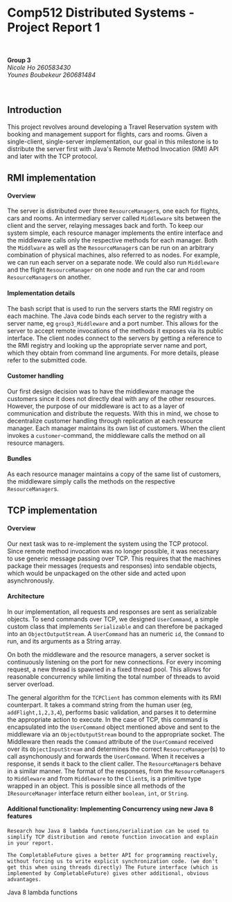 # Comp512 Distributed Systems - Project Report 1

&nbsp;<br>

**Group 3** <br>
_Nicole Ho 260583430_ <br>
_Younes Boubekeur 260681484_ <br>

&nbsp;<br>

## Introduction
This project revolves around developing a Travel Reservation system with booking and management support for flights, cars and rooms. Given a single-client, single-server implementation, our goal in this milestone is to distribute the server first with Java's Remote Method Invocation (RMI) API and later with the TCP protocol.

## RMI implementation
#### Overview
The server is distributed over three `ResourceManager`s, one each for flights, cars and rooms. An intermediary server called `Middleware` sits between the client and the server, relaying messages back and forth. To keep our system simple, each resource manager implements the entire interface and the middleware calls only the respective methods for each manager. Both the `Middlware` as well as the `ResourceManager`s can be run on an arbitrary combination of physical machines, also referred to as nodes. For example, we can run each server on a separate node. We could also run `Middleware` and the flight `ResourceManager` on one node and run the car and room `ResourceManager`s on another.

#### Implementation details
The bash script that is used to run the servers starts the RMI registry on each machine. The Java code binds each server to the registry with a server name, eg `group3_Middleware` and a port number. This allows for the server to accept remote invocations of the methods it exposes via its public interface. The client nodes connect to the servers by getting a reference to the RMI registry and looking up the appropriate server name and port, which they obtain from command line arguments. For more details, please refer to the submitted code.

#### Customer handling
Our first design decision was to have the middleware manage the customers since it does not directly deal with any of the other resources. However, the purpose of our middleware is act to as a layer of communication and distribute the requests. With this in mind, we chose to decentralize customer handling through replication at each resource manager. Each manager maintains its own list of customers. When the client invokes a `customer`-command, the middleware calls the method on all resource managers.

#### Bundles
As each resource manager maintains a copy of the same list of customers, the middleware simply calls the methods on the respective `ResourceManager`s.

## TCP implementation
#### Overview
Our next task was to re-implement the system using the TCP protocol. Since remote method invocation was no longer possible, it was necessary to use generic message passing over TCP. This requires that the machines package their messages (requests and responses) into sendable objects, which would be unpackaged on the other side and acted upon asynchronously. 

#### Architecture

In our implementation,  all requests and responses are sent as serializable objects. To send commands over TCP, we designed `UserCommand`, a simple custom class that implements `Serializable` and can therefore be packaged into an `ObjectOutputStream`. A `UserCommand` has an numeric `id`, the `Command` to run, and its arguments as a String array.

On both the middleware and the resource managers, a server socket is continuously listening on the port for new connections. For every incoming request, a new thread is spawned in a fixed thread pool. This allows for reasonable concurrency while limiting the total number of threads to avoid server overload.

The general algorithm for the `TCPClient` has common elements with its RMI counterpart. It takes a command string from the human user (eg, `addFlight,1,2,3,4`), performs basic validation, and parses it to determine the appropriate action to execute. In the case of TCP, this command is encapsulated into the `UserCommand` object mentioned above and sent to the middleware via an `ObjectOutputStream` bound to the appropriate socket. The Middleware then reads the `Command` attribute of the `UserCommand` received over its `ObjectInputStream` and determines the correct `ResourceManager`(s) to call asynchonously and forwards the `UserCommand`. When it receives a response, it sends it back to the client caller. The `ResourceManager`s behave in a similar manner. The format of the responses, from the `ResourceManager`s to `Middleware` and from `Middleware` to the `Client`s, is a primitive type wrapped in an object. This is possible since all methods of the `IResourceManager` interface return either `boolean`, `int`, or `String`. 


#### Additional functionality: Implementing Concurrency using new Java 8 features
`Research how Java 8 lambda functions/serialization can be used to simplify TCP distribution
and remote function invocation and explain in your report.`

`The CompletableFuture gives a better API for programming reactively, without forcing us to write explicit synchronization code. (we don't get this when using threads directly)
The Future interface (which is implemented by CompletableFuture) gives other additional, obvious advantages.`

Java 8 lambda functions
